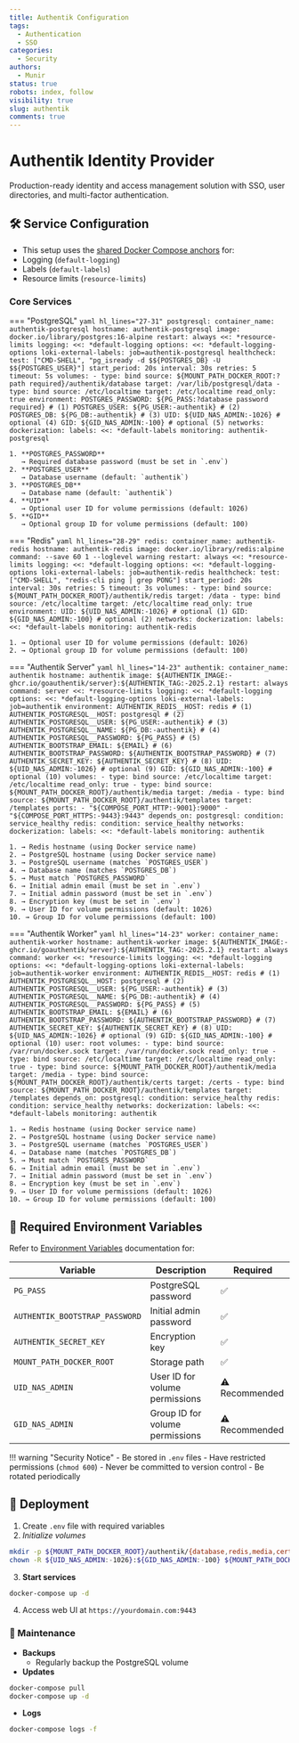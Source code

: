 ```yaml
---
title: Authentik Configuration
tags:
  - Authentication
  - SSO
categories:
  - Security
authors:
  - Munir
status: true
robots: index, follow
visibility: true
slug: authentik
comments: true
---
```


# Authentik Identity Provider

Production-ready identity and access management solution with SSO, user directories, and multi-factor authentication.

## 🛠️ Service Configuration

- This setup uses the [shared Docker Compose anchors](../../global/sharedConfig.md) for:
- Logging (`default-logging`)
- Labels (`default-labels`)
- Resource limits (`resource-limits`)

### Core Services

=== "PostgreSQL"
    ```yaml hl_lines="27-31"
    postgresql:
      container_name: authentik-postgresql
      hostname: authentik-postgresql
      image: docker.io/library/postgres:16-alpine
      restart: always
      <<: *resource-limits
      logging:
        <<: *default-logging
        options:
          <<: *default-logging-options
          loki-external-labels: job=authentik-postgresql
      healthcheck:
        test: ["CMD-SHELL", "pg_isready -d $${POSTGRES_DB} -U $${POSTGRES_USER}"]
        start_period: 20s
        interval: 30s
        retries: 5
        timeout: 5s
      volumes:
        - type: bind
          source: ${MOUNT_PATH_DOCKER_ROOT:?path required}/authentik/database
          target: /var/lib/postgresql/data
        - type: bind
          source: /etc/localtime
          target: /etc/localtime
          read_only: true
      environment:
        POSTGRES_PASSWORD: ${PG_PASS:?database password required} # (1)
        POSTGRES_USER: ${PG_USER:-authentik} # (2)
        POSTGRES_DB: ${PG_DB:-authentik} # (3)
        UID: ${UID_NAS_ADMIN:-1026} # optional (4)
        GID: ${GID_NAS_ADMIN:-100} # optional (5)
      networks:
        dockerization:
      labels:
        <<: *default-labels
        monitoring: authentik-postgresql
    ```

    1. **POSTGRES_PASSWORD**
       → Required database password (must be set in `.env`)
    2. **POSTGRES_USER**
       → Database username (default: `authentik`)
    3. **POSTGRES_DB**
       → Database name (default: `authentik`)
    4. **UID**
       → Optional user ID for volume permissions (default: 1026)
    5. **GID**
       → Optional group ID for volume permissions (default: 100)

=== "Redis"
    ```yaml hl_lines="28-29"
    redis:
      container_name: authentik-redis
      hostname: authentik-redis
      image: docker.io/library/redis:alpine
      command: --save 60 1 --loglevel warning
      restart: always
      <<: *resource-limits
      logging:
        <<: *default-logging
        options:
          <<: *default-logging-options
          loki-external-labels: job=authentik-redis
      healthcheck:
        test: ["CMD-SHELL", "redis-cli ping | grep PONG"]
        start_period: 20s
        interval: 30s
        retries: 5
        timeout: 3s
      volumes:
        - type: bind
          source: ${MOUNT_PATH_DOCKER_ROOT}/authentik/redis
          target: /data
        - type: bind
          source: /etc/localtime
          target: /etc/localtime
          read_only: true
      environment:
        UID: ${UID_NAS_ADMIN:-1026} # optional (1)
        GID: ${GID_NAS_ADMIN:-100} # optional (2)
      networks:
        dockerization:
      labels:
        <<: *default-labels
        monitoring: authentik-redis
    ```

    1. → Optional user ID for volume permissions (default: 1026)
    2. → Optional group ID for volume permissions (default: 100)

=== "Authentik Server"
    ```yaml hl_lines="14-23"
    authentik:
      container_name: authentik
      hostname: authentik
      image: ${AUTHENTIK_IMAGE:-ghcr.io/goauthentik/server}:${AUTHENTIK_TAG:-2025.2.1}
      restart: always
      command: server
      <<: *resource-limits
      logging:
        <<: *default-logging
        options:
          <<: *default-logging-options
          loki-external-labels: job=authentik
      environment:
        AUTHENTIK_REDIS__HOST: redis # (1)
        AUTHENTIK_POSTGRESQL__HOST: postgresql # (2)
        AUTHENTIK_POSTGRESQL__USER: ${PG_USER:-authentik} # (3)
        AUTHENTIK_POSTGRESQL__NAME: ${PG_DB:-authentik} # (4)
        AUTHENTIK_POSTGRESQL__PASSWORD: ${PG_PASS} # (5)
        AUTHENTIK_BOOTSTRAP_EMAIL: ${EMAIL} # (6)
        AUTHENTIK_BOOTSTRAP_PASSWORD: ${AUTHENTIK_BOOTSTRAP_PASSWORD} # (7)
        AUTHENTIK_SECRET_KEY: ${AUTHENTIK_SECRET_KEY} # (8)
        UID: ${UID_NAS_ADMIN:-1026} # optional (9)
        GID: ${GID_NAS_ADMIN:-100} # optional (10)
      volumes:
        - type: bind
          source: /etc/localtime
          target: /etc/localtime
          read_only: true
        - type: bind
          source: ${MOUNT_PATH_DOCKER_ROOT}/authentik/media
          target: /media
        - type: bind
          source: ${MOUNT_PATH_DOCKER_ROOT}/authentik/templates
          target: /templates
      ports:
        - "${COMPOSE_PORT_HTTP:-9001}:9000"
        - "${COMPOSE_PORT_HTTPS:-9443}:9443"
      depends_on:
        postgresql:
          condition: service_healthy
        redis:
          condition: service_healthy
      networks:
        dockerization:
      labels:
        <<: *default-labels
        monitoring: authentik
    ```

    1. → Redis hostname (using Docker service name)
    2. → PostgreSQL hostname (using Docker service name)
    3. → PostgreSQL username (matches `POSTGRES_USER`)
    4. → Database name (matches `POSTGRES_DB`)
    5. → Must match `POSTGRES_PASSWORD`
    6. → Initial admin email (must be set in `.env`)
    7. → Initial admin password (must be set in `.env`)
    8. → Encryption key (must be set in `.env`)
    9. → User ID for volume permissions (default: 1026)
    10. → Group ID for volume permissions (default: 100)

=== "Authentik Worker"
    ```yaml hl_lines="14-23"
    worker:
      container_name: authentik-worker
      hostname: authentik-worker
      image: ${AUTHENTIK_IMAGE:-ghcr.io/goauthentik/server}:${AUTHENTIK_TAG:-2025.2.1}
      restart: always
      command: worker
      <<: *resource-limits
      logging:
        <<: *default-logging
        options:
          <<: *default-logging-options
          loki-external-labels: job=authentik-worker
      environment:
        AUTHENTIK_REDIS__HOST: redis # (1)
        AUTHENTIK_POSTGRESQL__HOST: postgresql # (2)
        AUTHENTIK_POSTGRESQL__USER: ${PG_USER:-authentik} # (3)
        AUTHENTIK_POSTGRESQL__NAME: ${PG_DB:-authentik} # (4)
        AUTHENTIK_POSTGRESQL__PASSWORD: ${PG_PASS} # (5)
        AUTHENTIK_BOOTSTRAP_EMAIL: ${EMAIL} # (6)
        AUTHENTIK_BOOTSTRAP_PASSWORD: ${AUTHENTIK_BOOTSTRAP_PASSWORD} # (7)
        AUTHENTIK_SECRET_KEY: ${AUTHENTIK_SECRET_KEY} # (8)
        UID: ${UID_NAS_ADMIN:-1026} # optional (9)
        GID: ${GID_NAS_ADMIN:-100} # optional (10)
      user: root
      volumes:
        - type: bind
          source: /var/run/docker.sock
          target: /var/run/docker.sock
          read_only: true
        - type: bind
          source: /etc/localtime
          target: /etc/localtime
          read_only: true
        - type: bind
          source: ${MOUNT_PATH_DOCKER_ROOT}/authentik/media
          target: /media
        - type: bind
          source: ${MOUNT_PATH_DOCKER_ROOT}/authentik/certs
          target: /certs
        - type: bind
          source: ${MOUNT_PATH_DOCKER_ROOT}/authentik/templates
          target: /templates
      depends_on:
        postgresql:
          condition: service_healthy
        redis:
          condition: service_healthy
      networks:
        dockerization:
      labels:
        <<: *default-labels
        monitoring: authentik
    ```

    1. → Redis hostname (using Docker service name)
    2. → PostgreSQL hostname (using Docker service name)
    3. → PostgreSQL username (matches `POSTGRES_USER`)
    4. → Database name (matches `POSTGRES_DB`)
    5. → Must match `POSTGRES_PASSWORD`
    6. → Initial admin email (must be set in `.env`)
    7. → Initial admin password (must be set in `.env`)
    8. → Encryption key (must be set in `.env`)
    9. → User ID for volume permissions (default: 1026)
    10. → Group ID for volume permissions (default: 100)

## 🔐 Required Environment Variables

Refer to [Environment Variables](../../global/index.md) documentation for:

| Variable | Description | Required |
|----------|-------------|----------|
| `PG_PASS` | PostgreSQL password | ✅ |
| `AUTHENTIK_BOOTSTRAP_PASSWORD` | Initial admin password | ✅ |
| `AUTHENTIK_SECRET_KEY` | Encryption key | ✅ |
| `MOUNT_PATH_DOCKER_ROOT` | Storage path | ✅ |
| `UID_NAS_ADMIN` | User ID for volume permissions | ⚠️ Recommended |
| `GID_NAS_ADMIN` | Group ID for volume permissions | ⚠️ Recommended |

!!! warning "Security Notice"
    - Be stored in `.env` files
    - Have restricted permissions (`chmod 600`)
    - Never be committed to version control
    - Be rotated periodically

## 🚀 Deployment

1. Create `.env` file with required variables
2. *Initialize volumes*
```bash
mkdir -p ${MOUNT_PATH_DOCKER_ROOT}/authentik/{database,redis,media,certs,templates}
chown -R ${UID_NAS_ADMIN:-1026}:${GID_NAS_ADMIN:-100} ${MOUNT_PATH_DOCKER_ROOT}/authentik
```
3. **Start services**
```bash
docker-compose up -d
```
4. Access web UI at `https://yourdomain.com:9443`

### 🔄 Maintenance

- **Backups**
	- Regularly backup the PostgreSQL volume
- **Updates**
```bash
docker-compose pull
docker-compose up -d
```
- **Logs**
```bash
docker-compose logs -f
```
